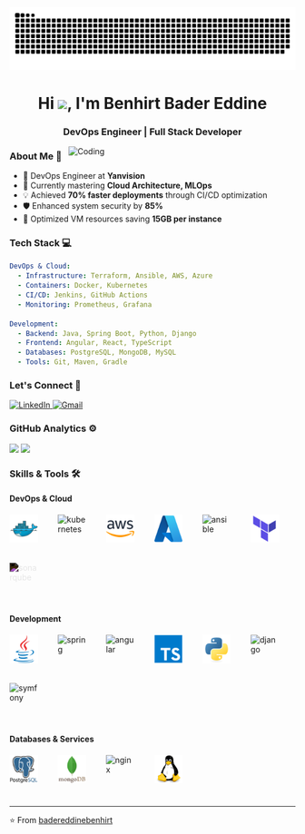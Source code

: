 <!-- Header with Custom Banner -->
<picture>
  <source media="(prefers-color-scheme: dark)" srcset="https://raw.githubusercontent.com/platane/snk/output/github-contribution-grid-snake-dark.svg">
  <source media="(prefers-color-scheme: light)" srcset="https://raw.githubusercontent.com/platane/snk/output/github-contribution-grid-snake.svg">
  <img alt="github contribution grid snake animation" src="https://raw.githubusercontent.com/platane/snk/output/github-contribution-grid-snake.svg">
</picture>

<h1 align="center">Hi <img src="https://raw.githubusercontent.com/MartinHeinz/MartinHeinz/master/wave.gif" width="30px">, I'm Benhirt Bader Eddine</h1>
<h3 align="center">DevOps Engineer | Full Stack Developer</h3>

<img align="right" alt="Coding" width="400" src="https://media.giphy.com/media/v1.Y2lkPTc5MGI3NjExNzlnZnpwZnB2MjZrNm9rNzFkdTBzb2ttYzV3eWJ6ZWw5anU3N3g5ZyZlcD12MV9pbnRlcm5hbF9naWZfYnlfaWQmY3Q9Zw/qgQUggAC3Pfv687qPC/giphy.gif">

### About Me 🚀
- 🔭 DevOps Engineer at **Yanvision**
- 🌱 Currently mastering **Cloud Architecture, MLOps**
- 💡 Achieved **70% faster deployments** through CI/CD optimization
- 🛡️ Enhanced system security by **85%**
- 💾 Optimized VM resources saving **15GB per instance**

### Tech Stack 💻
```yaml
DevOps & Cloud:
  - Infrastructure: Terraform, Ansible, AWS, Azure
  - Containers: Docker, Kubernetes
  - CI/CD: Jenkins, GitHub Actions
  - Monitoring: Prometheus, Grafana

Development:
  - Backend: Java, Spring Boot, Python, Django
  - Frontend: Angular, React, TypeScript
  - Databases: PostgreSQL, MongoDB, MySQL
  - Tools: Git, Maven, Gradle
```

### Let's Connect 🤝
<p align="left">
    <a href="https://www.linkedin.com/in/bader-eddine-benhirt/" target="_blank">
        <img src="https://img.shields.io/badge/LinkedIn-0077B5?style=for-the-badge&logo=linkedin&logoColor=white" alt="LinkedIn"/>
    </a>
    <a href="mailto:badereddinebenhirt@gmail.com">
        <img src="https://img.shields.io/badge/Gmail-D14836?style=for-the-badge&logo=gmail&logoColor=white" alt="Gmail"/>
    </a>
</p>

### GitHub Analytics ⚙️
<p>
    <img height="180em" src="https://github-readme-stats.vercel.app/api?username=badereddinebenhirt&show_icons=true&theme=radical"/>
    <img height="180em" src="https://github-readme-streak-stats.herokuapp.com/?user=badereddinebenhirt&theme=radical"/>
</p>

### Skills & Tools 🛠

<!-- DevOps & Cloud -->
<div style="margin-bottom: 40px;">
  <h4 style="margin-bottom: 20px;">DevOps & Cloud</h4>
  <p align="left" style="display: flex; gap: 35px; align-items: center; flex-wrap: wrap;">
    <img src="https://raw.githubusercontent.com/devicons/devicon/master/icons/docker/docker-original.svg" alt="docker" width="50" height="50"/>
    <img src="https://www.vectorlogo.zone/logos/kubernetes/kubernetes-icon.svg" alt="kubernetes" width="50" height="50"/>
    <img src="https://raw.githubusercontent.com/devicons/devicon/master/icons/amazonwebservices/amazonwebservices-original-wordmark.svg" alt="aws" width="50" height="50"/>
    <img src="https://raw.githubusercontent.com/devicons/devicon/master/icons/azure/azure-original.svg" alt="azure" width="50" height="50"/>
    <img src="https://www.vectorlogo.zone/logos/ansible/ansible-icon.svg" alt="ansible" width="50" height="50"/>
    <img src="https://raw.githubusercontent.com/devicons/devicon/master/icons/terraform/terraform-original.svg" alt="terraform" width="50" height="50"/>
    <img src="https://raw.githubusercontent.com/simple-icons/simple-icons/develop/icons/sonarqube.svg" alt="sonarqube" width="50" height="50" style="filter: invert(1);"/>
  </p>
</div>

<!-- Development -->
<div style="margin-bottom: 40px;">
  <h4 style="margin-bottom: 20px;">Development</h4>
  <p align="left" style="display: flex; gap: 35px; align-items: center; flex-wrap: wrap;">
    <img src="https://raw.githubusercontent.com/devicons/devicon/master/icons/java/java-original.svg" alt="java" width="50" height="50"/>
    <img src="https://www.vectorlogo.zone/logos/springio/springio-icon.svg" alt="spring" width="50" height="50"/>
    <img src="https://angular.io/assets/images/logos/angular/angular.svg" alt="angular" width="50" height="50"/>
    <img src="https://raw.githubusercontent.com/devicons/devicon/master/icons/typescript/typescript-original.svg" alt="typescript" width="50" height="50"/>
    <img src="https://raw.githubusercontent.com/devicons/devicon/master/icons/python/python-original.svg" alt="python" width="50" height="50"/>
    <img src="https://cdn.worldvectorlogo.com/logos/django.svg" alt="django" width="50" height="50"/>
    <img src="https://symfony.com/logos/symfony_black_03.svg" alt="symfony" width="50" height="50"/>
  </p>
</div>

<!-- Databases -->
<div style="margin-bottom: 40px;">
  <h4 style="margin-bottom: 20px;">Databases & Services</h4>
  <p align="left" style="display: flex; gap: 35px; align-items: center; flex-wrap: wrap;">
    <img src="https://raw.githubusercontent.com/devicons/devicon/master/icons/postgresql/postgresql-original-wordmark.svg" alt="postgresql" width="50" height="50"/>
    <img src="https://raw.githubusercontent.com/devicons/devicon/master/icons/mongodb/mongodb-original-wordmark.svg" alt="mongodb" width="50" height="50"/>
    <img src="https://www.vectorlogo.zone/logos/nginx/nginx-icon.svg" alt="nginx" width="50" height="50"/>
    <img src="https://raw.githubusercontent.com/devicons/devicon/master/icons/linux/linux-original.svg" alt="linux" width="50" height="50"/>
  </p>
</div>

---
⭐️ From [badereddinebenhirt](https://github.com/badereddinebenhirt)
